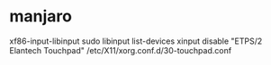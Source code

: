 # manjaro
xf86-input-libinput 
sudo libinput list-devices
xinput disable "ETPS/2 Elantech Touchpad"
/etc/X11/xorg.conf.d/30-touchpad.conf

